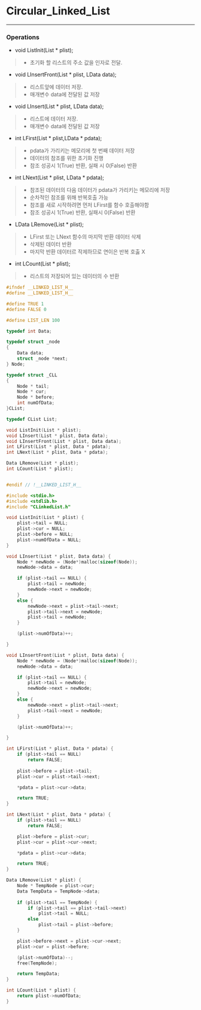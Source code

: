 # Circular_Linked_List   
---

### Operations

* void ListInit(List * plist);
> * 초기화 할 리스트의 주소 값을 인자로 전달.

* void LInsertFront(List * plist, LData data);
> * 리스트앞에 데이터 저장.
> * 매개변수 data에 전달된 값 저장 


* void LInsert(List * plist, LData data);
> * 리스트에 데이터 저장.
> * 매개변수 data에 전달된 값 저장 

* int LFirst(List * plist,LData * pdata);
> * pdata가 가리키는 메모리에 첫 번째 데이터 저장
> * 데이터의 참조를 위한 초기화 진행
> * 참조 성공시 1(True) 반환, 실패 시 0(False) 반환

* int LNext(List * plist, LData * pdata);
> * 참조된 데이터의 다음 데이터가 pdata가 가리키는 메모리에 저장
> * 순차적인 참조를 위해 반복호출 가능
> * 참조를 새로 시작하려면 먼저 LFirst를 함수 호출해야함
> * 참조 성공시 1(True) 반환, 실패시 0(False) 반환

* LData LRemove(List * plist);
> * LFirst 또는 LNext 함수의 마지막 반환 데이터 삭제
> * 삭제된 데이터 반환
> * 마지막 반환 데이터르 작제하므로 연이은 반복 호춣 X

* int LCount(List * plist);
> * 리스트의 저장되어 있는 데이터의 수 반환

```c
#ifndef __LINKED_LIST_H__
#define __LINKED_LIST_H__

#define TRUE 1
#define FALSE 0

#define LIST_LEN 100

typedef int Data;

typedef struct _node
{
	Data data;
	struct _node *next;
} Node;

typedef struct _CLL
{
	Node * tail;
	Node * cur;
	Node * before;
	int numOfData;
}CList;

typedef CList List;

void ListInit(List * plist);
void LInsert(List * plist, Data data);
void LInsertFront(List * plist, Data data);
int LFirst(List * plist, Data * pdata);
int LNext(List * plist, Data * pdata);

Data LRemove(List * plist);
int LCount(List * plist);


#endif // !__LINKED_LIST_H__
```

```c
#include <stdio.h>
#include <stdlib.h>
#include "CLinkedList.h"

void ListInit(List * plist) {
	plist->tail = NULL;
	plist->cur = NULL;
	plist->before = NULL;
	plist->numOfData = NULL;
}

void LInsert(List * plist, Data data) {
	Node * newNode = (Node*)malloc(sizeof(Node));
	newNode->data = data;

	if (plist->tail == NULL) {
		plist->tail = newNode;
		newNode->next = newNode;
	}
	else {
		newNode->next = plist->tail->next;
		plist->tail->next = newNode;
		plist->tail = newNode;
	}

	(plist->numOfData)++;

}

void LInsertFront(List * plist, Data data) {
	Node * newNode = (Node*)malloc(sizeof(Node));
	newNode->data = data;

	if (plist->tail == NULL) {
		plist->tail = newNode;
		newNode->next = newNode;
	}
	else {
		newNode->next = plist->tail->next;
		plist->tail->next = newNode;
	}

	(plist->numOfData)++;

}

int LFirst(List * plist, Data * pdata) {
	if (plist->tail == NULL)
		return FALSE;
	
	plist->before = plist->tail;
	plist->cur = plist->tail->next;

	*pdata = plist->cur->data;

	return TRUE;
}

int LNext(List * plist, Data * pdata) {
	if (plist->tail == NULL)
		return FALSE;

	plist->before = plist->cur;
	plist->cur = plist->cur->next;

	*pdata = plist->cur->data;

	return TRUE;
}

Data LRemove(List * plist) {
	Node * TempNode = plist->cur;
	Data TempData = TempNode->data;
	
	if (plist->tail == TempNode) {
		if (plist->tail == plist->tail->next)
			plist->tail = NULL;
		else
			plist->tail = plist->before;
	}

	plist->before->next = plist->cur->next;
	plist->cur = plist->before;

	(plist->numOfData)--;
	free(TempNode);

	return TempData;
}

int LCount(List * plist) {
	return plist->numOfData;
}
```